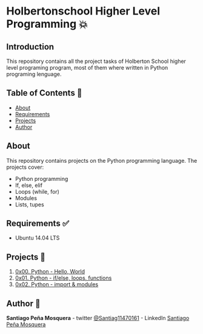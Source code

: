 # Holbertonschool Higher Level Programming :boom:

## Introduction 
This repository contains all the project tasks of Holberton School higher level programing program, most of them where written in Python programing lenguage.

## Table of Contents :book:
* [About](#About)
* [Requirements](#Requirements)
* [Projects](#Projects)
* [Author](#Author)

## About
This repository contains projects on the Python programming language. The projects cover:
- Python programming
- If, else, elif
- Loops (while, for)
- Modules
- Lists, tupes

## Requirements :white_check_mark:
* Ubuntu 14.04 LTS

## Projects :page_with_curl:
1. [0x00. Python - Hello, World](./0x00-python-hello_world)
2. [0x01. Python - if/else, loops, functions](./0x01-python-if_else_loops_functions)
3. [0x02. Python - import & modules](./0x02-python-import_modules)

## Author :pencil:
**Santiago Peña Mosquera** - twitter [@Santiag11470161](https://twitter.com/Santiag11470161) - LinkedIn [Santiago Peña Mosquera](https://www.linkedin.com/in/santiago-pe%C3%B1a-mosquera-abaa20196/)

